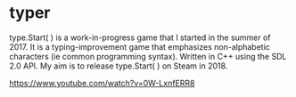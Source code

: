 # typer

type.Start( ) is a work-in-progress game that I started in the summer of 2017. It is a typing-improvement game that emphasizes non-alphabetic characters (ie common programming syntax). Written in C++ using the SDL 2.0 API. My aim is to release type.Start( ) on Steam in 2018.

https://www.youtube.com/watch?v=0W-LxnfERR8
